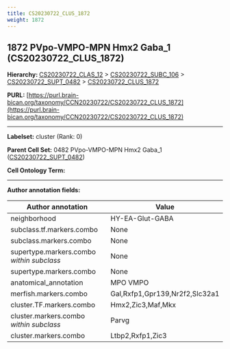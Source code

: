 ```yaml
---
title: CS20230722_CLUS_1872
weight: 1872
---
```

## 1872 PVpo-VMPO-MPN Hmx2 Gaba_1 (CS20230722_CLUS_1872)
<b>Hierarchy: </b>
[CS20230722_CLAS_12](../CS20230722_CLAS_12) >
[CS20230722_SUBC_106](../CS20230722_SUBC_106) >
[CS20230722_SUPT_0482](../CS20230722_SUPT_0482) >
[CS20230722_CLUS_1872](../CS20230722_CLUS_1872)

**PURL:** [https://purl.brain-bican.org/taxonomy/CCN20230722/CS20230722_CLUS_1872](https://purl.brain-bican.org/taxonomy/CCN20230722/CS20230722_CLUS_1872)

---


**Labelset:** cluster (Rank: 0)

**Parent Cell Set:** 0482 PVpo-VMPO-MPN Hmx2 Gaba_1 ([CS20230722_SUPT_0482](../CS20230722_SUPT_0482))



**Cell Ontology Term:** 

[MARKER GENES.]: #


---

[TRANSFERRED ANNOTATIONS.]: #


[AUTHOR ANNOTATION FIELDS.]: #


**Author annotation fields:**

| Author annotation | Value |
|-------------------|-------|
|neighborhood|HY-EA-Glut-GABA|
|subclass.tf.markers.combo|None|
|subclass.markers.combo|None|
|supertype.markers.combo _within subclass_|None|
|supertype.markers.combo|None|
|anatomical_annotation|MPO VMPO|
|merfish.markers.combo|Gal,Rxfp1,Gpr139,Nr2f2,Slc32a1|
|cluster.TF.markers.combo|Hmx2,Zic3,Maf,Mkx|
|cluster.markers.combo _within subclass_|Parvg|
|cluster.markers.combo|Ltbp2,Rxfp1,Zic3|
